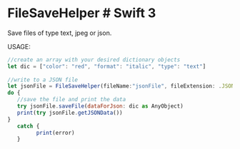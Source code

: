 # FileSaveHelper # Swift 3
Save files of type text, jpeg or json.


USAGE:

```javascript
//create an array with your desired dictionary objects
let dic = ["color": "red", "format": "italic", "type": "text"]
        
//write to a JSON file
let jsonFile = FileSaveHelper(fileName:"jsonFile", fileExtension: .JSON, subDirectory: "SavingFiles", directory: .documentDirectory)
do {
   //save the file and print the data
   try jsonFile.saveFile(dataForJson: dic as AnyObject)
   print(try jsonFile.getJSONData())
}
   catch {
         print(error)
   }
```
